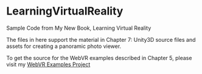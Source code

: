 # LearningVirtualReality
Sample Code from My New Book, Learning Virtual Reality

The files in here support the material in Chapter 7: Unity3D source files and assets for creating a panoramic photo viewer. 

To get the source for the WebVR examples described in Chapter 5, please visit my [WebVR Examples Project](https://github.com/tparisi/WebVR)
